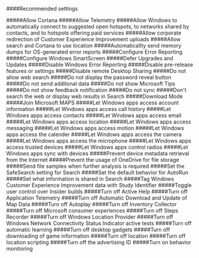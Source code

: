 ####Recommended settings

#####Allow Cortana
#####Allow Telemetry
#####Allow Windows to automatically connect to suggested open hotspots, to networks shared by contacts, and to hotspots offering paid services
#####Allow corporate redirection of Customer Experience Improvement uploads
#####Allow search and Cortana to use location
#####Automaticallty send memory dumps for OS-generated error reports
#####Configure Error Reporting
#####Configure Windows SmartScreen
#####Defer Upgrades and Updates
#####Disable Windows Error Reporting
#####Disable pre-release features or settings
#####Disable remote Desktop Sharing
#####Do not allow web search
#####Do not display the password reveal button
#####Do not send additonal data
#####Do not show Microsoft Tips
#####Do not show feedback notification
#####Do not sync
#####Don't search the web or display web results in Search
#####Download Mode
#####Join Microsoft MAPS
#####Let Windows apps access account information
#####Let Windows apps access call history
#####Let Windows apps access contacts
#####Let Windows apps access email
#####Let Windows apps access location
#####Let Windows apps access messaging
#####Let Windows apps access motion
#####Let Windows apps access the calender
#####Let Windows apps access the camera
#####Let Windows apps access the microphone
#####Let Windows apps access trusted devices
#####Let Windows apps control radios
#####Let Windows apps sync with devices
#####Prevent device metadata retrieval from the Internet
#####Prevent the usage of OneDrive for file storage
#####Send file samples when further analysis is required
#####Set the SafeSearch setting for Search
#####Set the default behavior for AutoRun
#####Set what information is shared in Search
#####Tag Windows Customer Experience Improvement data with Study Identifier
#####Toggle user control over Insider builds
#####Turn off Active Help
#####Turn off Application Telemetry
#####Turn off Automatic Download and Update of Map Data
#####Turn off Autoplay
#####Turn off Inventory Collector
#####Turn off Microsoft consumer experiences
#####Turn off Steps Recorder
#####Turn off Windows Location Provider
#####Turn off Windows Network Connectivity Status Indicator active tests
#####Turn off automatic learning
#####Turn off desktop gadgets
#####Turn off downloading of game information
#####Turn off location
#####Turn off location scripting
#####Turn off the advertising ID
#####Turn on behavior monitoring
